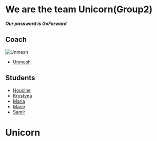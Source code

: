 # We are the team Unicorn(Group2)
_**Our password is GoForward**_
## Coach
![Unmesh](https://raw.githubusercontent.com/HackYourFutureBelgium/class-11-12/master/lib/avatars/coaches/unmeshvrije.jpeg) 

* [Unmesh](https://github.com/unmeshvrije)
## Students
* [Houcine](https://github.com/KrystynaMil/Unicorn/blob/master/Houcine.md)
* [Krystyna](https://github.com/KrystynaMil/Unicorn/blob/master/Krystyna.md)
* [Maria](https://github.com/KrystynaMil/Unicorn/blob/master/Maria.md)
* [Marie](https://github.com/KrystynaMil/Unicorn/blob/master/Marie.md)
* [Samir](https://github.com/KrystynaMil/Unicorn/blob/master/Samir.md)
##
# Unicorn
